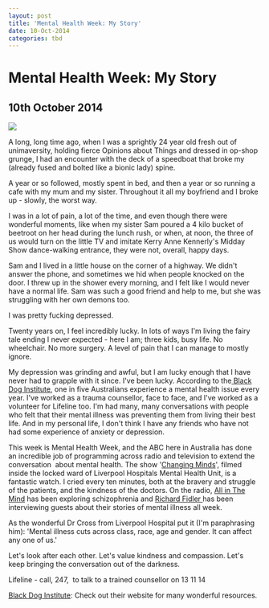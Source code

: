 ```yaml
---
layout: post
title: 'Mental Health Week: My Story'
date: 10-Oct-2014
categories: tbd
---
```


# Mental Health Week: My Story

## 10th October 2014

<img class="photo-horiz" src="http://img.auctiva.com/imgdata/9/8/7/6/2/4/webimg/578085373_o.jpg" />

A long,   long time ago, when I was a sprightly 24 year old fresh out of unimaversity, holding fierce Opinions about Things and dressed in op-shop grunge, I had an encounter with the deck of a speedboat that broke my (already fused and bolted like a bionic lady) spine.

A year or so followed, mostly spent in bed, and then a year or so running a cafe with my mum and my sister. Throughout it all my boyfriend and I broke up - slowly, the worst way.

I was in a lot of pain, a lot of the time, and even though there were wonderful moments, like when my sister Sam poured a 4 kilo bucket of beetroot on her head during the lunch rush, or when, at noon, the three of us would turn on the little TV and imitate Kerry Anne Kennerly's Midday Show dance-walking entrance, they were not, overall, happy days.

Sam and I lived in a little house on the corner of a highway. We didn't answer the phone, and sometimes we hid when people knocked on the door. I threw up in the shower every morning, and I felt like I would never have a normal life. Sam was such a good friend and help to me, but she was struggling with her own demons too.

I was pretty fucking depressed.

Twenty years on, I feel incredibly lucky. In lots of ways I'm living the fairy tale ending I never expected - here I am; three kids, busy life. No wheelchair. No more surgery. A level of pain that I can manage to mostly ignore.

My depression was grinding and awful, but I am lucky enough that I have never had to grapple with it since. I've been lucky. According to the<a href="http://www.blackdoginstitute.org.au/docs/Factsandfiguresaboutmentalhealthandmooddisorders.pdf"> Black Dog Institute</a>, one in five Australians experience a mental health issue every year. I've worked as a trauma counsellor, face to face, and I've worked as a volunteer for Lifeline too. I'm had many, many conversations with people who felt that their mental illness was preventing them from living their best life. And in my personal life, I don't think I have any friends who have not had some experience of anxiety or depression.

This week is Mental Health Week, and the ABC here in Australia has done an incredible job of programming across radio and television to extend the conversation  about mental health. The show '<a href="http://iview.abc.net.au/programs/changing-minds-the-inside-story/DO1340H001S00">Changing Minds</a>', filmed inside the locked ward of Liverpool Hospitals Mental Health Unit, is a fantastic watch. I cried every ten minutes, both at the bravery and struggle of the patients, and the kindness of the doctors. On the radio, <a href="http://www.abc.net.au/radionational/programs/allinthemind/schizophrenia/5654952">All in The Mind</a> has been exploring schizophrenia and <a href="http://www.abc.net.au/local/sites/conversations/">Richard Fidler </a>has been interviewing guests about their stories of mental illness all week.

As the wonderful Dr Cross from Liverpool Hospital put it (I'm paraphrasing him): 'Mental illness cuts across class, race, age and gender. It can affect any one of us.'

Let's look after each other. Let's value kindness and compassion. Let's keep bringing the conversation out of the darkness.

Lifeline - call, 247,  to talk to a trained counsellor on 13 11 14

<a href="http://www.blackdoginstitute.org.au/">Black Dog Institute</a>: Check out their website for many wonderful resources.

 
